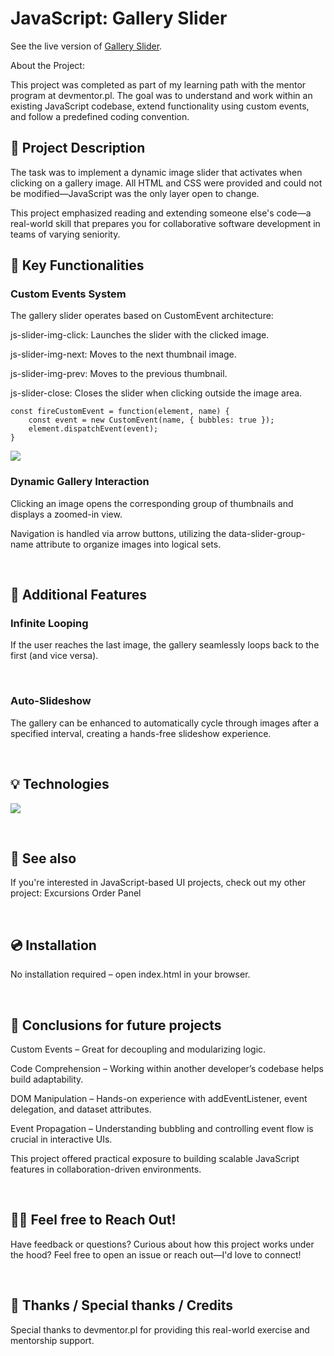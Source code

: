 # JavaScript: Gallery Slider

See the live version of [Gallery Slider]().

About the Project:

This project was completed as part of my learning path with the mentor program at devmentor.pl. The goal was to understand and work within an existing JavaScript codebase, extend functionality using custom events, and follow a predefined coding convention.


## 📸 Project Description
The task was to implement a dynamic image slider that activates when clicking on a gallery image. All HTML and CSS were provided and could not be modified—JavaScript was the only layer open to change.

This project emphasized reading and extending someone else's code—a real-world skill that prepares you for collaborative software development in teams of varying seniority.

## 🔑 Key Functionalities
### Custom Events System
The gallery slider operates based on CustomEvent architecture:

js-slider-img-click: Launches the slider with the clicked image.

js-slider-img-next: Moves to the next thumbnail image.

js-slider-img-prev: Moves to the previous thumbnail.

js-slider-close: Closes the slider when clicking outside the image area.
```
const fireCustomEvent = function(element, name) {
    const event = new CustomEvent(name, { bubbles: true });
    element.dispatchEvent(event);
}
```


![](./assets/img/img1.png)

### Dynamic Gallery Interaction
Clicking an image opens the corresponding group of thumbnails and displays a zoomed-in view.

Navigation is handled via arrow buttons, utilizing the data-slider-group-name attribute to organize images into logical sets.

&nbsp;

## 🧩 Additional Features
### Infinite Looping
If the user reaches the last image, the gallery seamlessly loops back to the first (and vice versa).

&nbsp;

### Auto-Slideshow
The gallery can be enhanced to automatically cycle through images after a specified interval, creating a hands-free slideshow experience.

&nbsp;

## 💡 Technologies
<img src="https://skillicons.dev/icons?i=html,css,javascript" /><br/>

&nbsp;

## 🔗 See also
If you're interested in JavaScript-based UI projects, check out my other project: Excursions Order Panel

&nbsp;

## 💿 Installation
No installation required – open index.html in your browser.

&nbsp;

## 💭 Conclusions for future projects
Custom Events – Great for decoupling and modularizing logic.

Code Comprehension – Working within another developer’s codebase helps build adaptability.

DOM Manipulation – Hands-on experience with addEventListener, event delegation, and dataset attributes.

Event Propagation – Understanding bubbling and controlling event flow is crucial in interactive UIs.

This project offered practical exposure to building scalable JavaScript features in collaboration-driven environments.

&nbsp;

## 🙋‍♂️ Feel free to Reach Out!
Have feedback or questions? Curious about how this project works under the hood? Feel free to open an issue or reach out—I'd love to connect!

&nbsp;

## 👏 Thanks / Special thanks / Credits
Special thanks to devmentor.pl for providing this real-world exercise and mentorship support.

&nbsp;




















